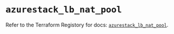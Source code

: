 # `azurestack_lb_nat_pool`

Refer to the Terraform Registory for docs: [`azurestack_lb_nat_pool`](https://www.terraform.io/docs/providers/azurestack/r/lb_nat_pool).
